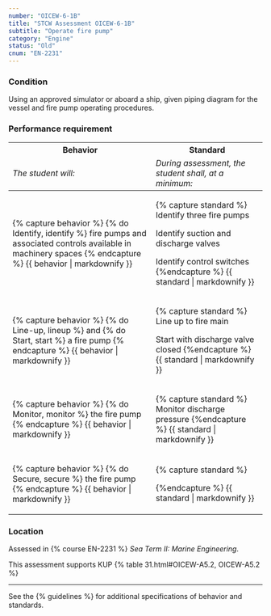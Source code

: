 ```yaml
---
number: "OICEW-6-1B"
title: "STCW Assessment OICEW-6-1B"
subtitle: "Operate fire pump"
category: "Engine"
status: "Old"
cnum: "EN-2231"
---
```

### Condition

Using an approved simulator or aboard a ship, given piping diagram for the vessel and fire pump operating procedures.

### Performance requirement 

<table width='100%' class='Guidelines'>
 <thead>
 <tr>
     <th class='thirty'>Behavior</th>
     <th class='seventy'>Standard</th>
 </tr>
 <tr>
     <td><em>The student will:</em></td>
     <td><em>During assessment, the student shall, at a minimum:</em></td>
 </tr>
 </thead>
 <tbody>
 

<tr><td>

{% capture behavior %}
{% do Identify, identify %} fire pumps and associated controls available in machinery spaces
{% endcapture %}
{{ behavior | markdownify }}

</td><td>

{% capture standard %}
Identify three fire pumps

Identify suction and discharge valves

Identify control switches
{%endcapture %}
{{ standard | markdownify }}

</td></tr>



<tr><td>

{% capture behavior %}
{% do Line-up, lineup %} and {% do Start, start %} a fire pump
{% endcapture %}
{{ behavior | markdownify }}

</td><td>

{% capture standard %}
Line up to fire main

Start with discharge valve closed
{%endcapture %}
{{ standard | markdownify }}

</td></tr>



<tr><td>

{% capture behavior %}
{% do Monitor, monitor %} the fire pump
{% endcapture %}
{{ behavior | markdownify }}

</td><td>

{% capture standard %}
Monitor discharge pressure
{%endcapture %}
{{ standard | markdownify }}

</td></tr>



<tr><td>

{% capture behavior %}
{% do Secure, secure %} the fire pump
{% endcapture %}
{{ behavior | markdownify }}

</td><td>

{% capture standard %}

{%endcapture %}
{{ standard | markdownify }}

</td></tr>



 </tbody>
 </table>

### Location

Assessed in  {% course  EN-2231 %}  *Sea Term II: Marine Engineering*.

This assessment supports KUP {% table 31.html#OICEW-A5.2, OICEW-A5.2 %}

***



See the {% guidelines %} for additional specifications of behavior and standards.